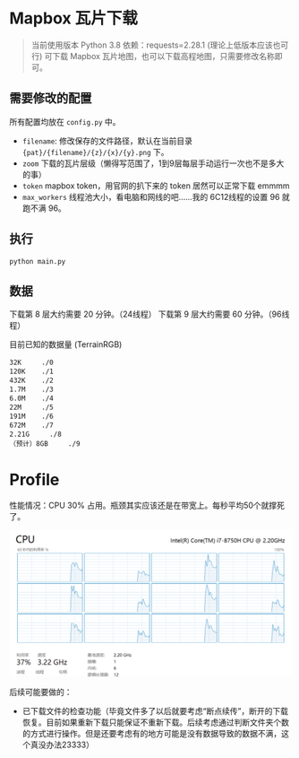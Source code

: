 # Mapbox 瓦片下载

> 当前使用版本 Python 3.8
> 依赖：requests=2.28.1   (理论上低版本应该也可行)
> 可下载 Mapbox 瓦片地图，也可以下载高程地图，只需要修改名称即可。

## 需要修改的配置

所有配置均放在 `config.py` 中。

- `filename`: 修改保存的文件路径，默认在当前目录 `{pat}/{filename}/{z}/{x}/{y}.png` 下。
- `zoom` 下载的瓦片层级（懒得写范围了，1到9层每层手动运行一次也不是多大的事）
- `token` mapbox token，用官网的扒下来的 token 居然可以正常下载 emmmm
- `max_workers` 线程池大小，看电脑和网线的吧……我的 6C12线程的设置 96 就跑不满 96。

## 执行

```commandline
python main.py
```

## 数据

下载第 8 层大约需要 20 分钟。（24线程）
下载第 9 层大约需要 60 分钟。（96线程）

目前已知的数据量 (TerrainRGB)

```
32K     ./0
120K    ./1
432K    ./2
1.7M    ./3
6.0M    ./4
22M     ./5
191M    ./6
672M    ./7
2.21G     ./8
（预计）8GB     ./9
```

# Profile

性能情况：CPU 30% 占用。瓶颈其实应该还是在带宽上。每秒平均50个就撑死了。

![1658011396573](image/readme/1658011396573.png)


后续可能要做的：

- 已下载文件的检查功能（毕竟文件多了以后就要考虑“断点续传”，断开的下载恢复。目前如果重新下载只能保证不重新下载。后续考虑通过判断文件夹个数的方式进行操作。但是还要考虑有的地方可能是没有数据导致的数据不满，这个真没办法23333）
